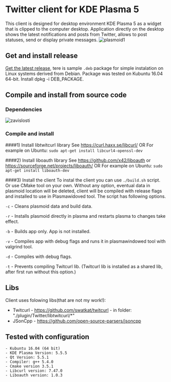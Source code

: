 # Twitter client for KDE Plasma 5
This client is designed for desktop environment KDE Plasma 5 as a widget that is clipped to the computer desktop. Application directly on the desktop shows the latest notifications and posts from Twitter, allows to post statuses, send or display private messages.
![plasmoid1](https://cloud.githubusercontent.com/assets/25787088/23183059/fd65f488-f87a-11e6-8e9a-e7297b43128f.png)

## Get and install release

[Get the latest release](https://github.com/ammarik/Plasmoid_Twitter_client/releases/latest), tere is sample `.deb` package for simple instalation on Linux systems derived from Debian. Package was tested on Kubuntu 16.04 64-bit. Install dpkg -i DEB_PACKAGE.

## Compile and install from source code
### Dependencies
![zavislosti](https://cloud.githubusercontent.com/assets/25787088/23183802/97940a0c-f87d-11e6-9a81-3535de0e78bf.png)
	
### Compile and install

####1) Install libtwitcurl library
See https://curl.haxx.se/libcurl/
OR
For example on Ubuntu: `sudo apt-get install libcurl4-openssl-dev`

####2) Install liboauth library
See https://github.com/x42/liboauth or https://sourceforge.net/projects/liboauth/
OR
For example on Ubuntu: `sudo apt-get install liboauth-dev`

####3) Install the client
To instal the client you can use `./build.sh` script. Or use CMake tool on your own. Without any option, eventual data in plasmoid location will be deleted, client will be compiled with release flags and installed to use in Plasmawidoved tool.  The script has following options.

`-c` - Cleans plasmoid data and build data.

`-r` - Installs plasmoid directly in plasma and restarts plasma to changes take effect.

`-b` - Builds app only. App is not installed.

`-v` - Compiles app with debug flags and runs it in plasmawindowed tool with valgrind tool.

`-d` - Compiles with debug flags.

`-t` - Prevents compiling Twitcurl lib. (Twitcurl lib is installed as a shared lib, after first run without this option.)

## Libs
Client uses folowing libs(that are not my work!):
- Twitcurl - https://github.com/swatkat/twitcurl - in folder: "./plugin/Twitter/libtwitcurl/*"
- JSonCpp  - https://github.com/open-source-parsers/jsoncpp 

## Tested with configuration
	- Kubuntu 16.04 (64 bit)
	- KDE Plasma Version: 5.5.5 
	- Qt Version: 5.5.1
	- Compiler: g++ 5.4.0
	- Cmake version 3.5.1
	- Libcurl version: 7.47.0
	- Liboauth version: 1.0.3
